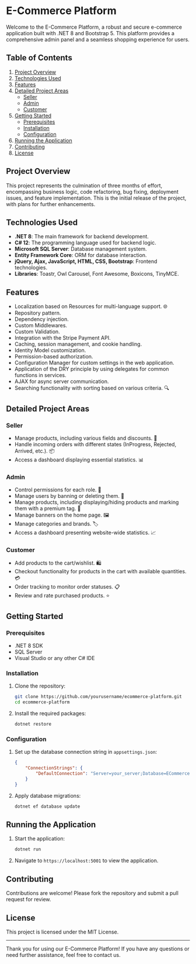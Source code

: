 # E-Commerce Platform

Welcome to the E-Commerce Platform, a robust and secure e-commerce application built with .NET 8 and Bootstrap 5. This platform provides a comprehensive admin panel and a seamless shopping experience for users.

## Table of Contents

1. [Project Overview](#project-overview)
2. [Technologies Used](#technologies-used)
3. [Features](#features)
4. [Detailed Project Areas](#detailed-project-areas)
    - [Seller](#seller)
    - [Admin](#admin)
    - [Customer](#customer)
5. [Getting Started](#getting-started)
    - [Prerequisites](#prerequisites)
    - [Installation](#installation)
    - [Configuration](#configuration)
6. [Running the Application](#running-the-application)
7. [Contributing](#contributing)
8. [License](#license)

## Project Overview

This project represents the culmination of three months of effort, encompassing business logic, code refactoring, bug fixing, deployment issues, and feature implementation. This is the initial release of the project, with plans for further enhancements.

## Technologies Used

- **.NET 8**: The main framework for backend development.
- **C# 12**: The programming language used for backend logic.
- **Microsoft SQL Server**: Database management system.
- **Entity Framework Core**: ORM for database interaction.
- **jQuery, Ajax, JavaScript, HTML, CSS, Bootstrap**: Frontend technologies.
- **Libraries**: Toastr, Owl Carousel, Font Awesome, Boxicons, TinyMCE.

## Features

- Localization based on Resources for multi-language support. 🌐
- Repository pattern.
- Dependency injection.
- Custom Middlewares.
- Custom Validation.
- Integration with the Stripe Payment API.
- Caching, session management, and cookie handling.
- Identity Model customization.
- Permission-based authorization.
- Configuration Manager for custom settings in the web application.
- Application of the DRY principle by using delegates for common functions in services.
- AJAX for async server communication.
- Searching functionality with sorting based on various criteria. 🔍

## Detailed Project Areas

### Seller

- Manage products, including various fields and discounts. 🛒
- Handle incoming orders with different states (InProgress, Rejected, Arrived, etc.). 📦
- Access a dashboard displaying essential statistics. 📊

### Admin

- Control permissions for each role. 🔐
- Manage users by banning or deleting them. 👥
- Manage products, including displaying/hiding products and marking them with a premium tag. 💼
- Manage banners on the home page. 🖼
- Manage categories and brands. 🏷
- Access a dashboard presenting website-wide statistics. 📈

### Customer

- Add products to the cart/wishlist. 🛍
- Checkout functionality for products in the cart with available quantities. 💳
- Order tracking to monitor order statuses. 📋
- Review and rate purchased products. ⭐️

## Getting Started

### Prerequisites

- .NET 8 SDK
- SQL Server
- Visual Studio or any other C# IDE

### Installation

1. Clone the repository:

    ```sh
    git clone https://github.com/yourusername/ecommerce-platform.git
    cd ecommerce-platform
    ```

2. Install the required packages:

    ```sh
    dotnet restore
    ```

### Configuration

1. Set up the database connection string in `appsettings.json`:

    ```json
    {
        "ConnectionStrings": {
            "DefaultConnection": "Server=your_server;Database=ECommerceDb;User Id=your_username;Password=your_password;"
        }
    }
    ```

2. Apply database migrations:

    ```sh
    dotnet ef database update
    ```

## Running the Application

1. Start the application:

    ```sh
    dotnet run
    ```

2. Navigate to `https://localhost:5001` to view the application.

## Contributing

Contributions are welcome! Please fork the repository and submit a pull request for review.

## License

This project is licensed under the MIT License.

---

Thank you for using our E-Commerce Platform! If you have any questions or need further assistance, feel free to contact us.
